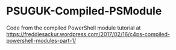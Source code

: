 # PSUGUK-Compiled-PSModule
Code from the compiled PowerShell module tutorial at https://freddiesackur.wordpress.com/2017/02/16/c4ps-compiled-powershell-modules-part-1/
